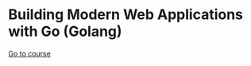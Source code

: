 # Building Modern Web Applications with Go (Golang)
[Go to course](https://www.udemy.com/course/building-modern-web-applications-with-go/)